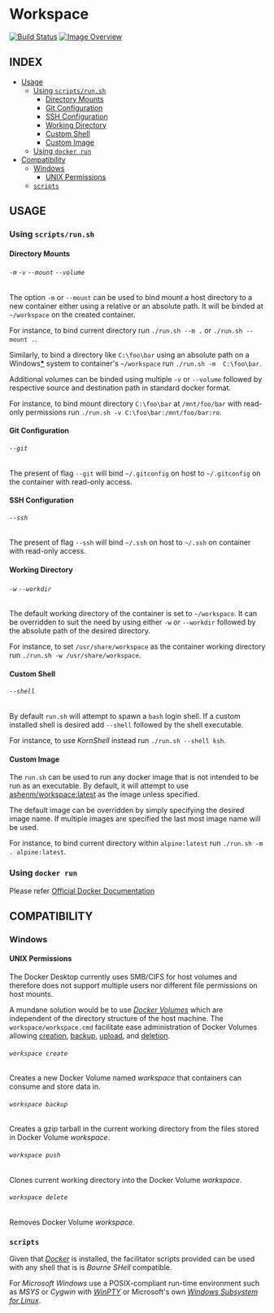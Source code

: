 # Workspace #
[![Build Status](https://travis-ci.org/ashenm/workspace.svg?branch=master)](https://travis-ci.org/ashenm/workspace) [![Image Overview](https://images.microbadger.com/badges/image/ashenm/workspace.svg)](https://hub.docker.com/r/ashenm/workspace/)

## INDEX ##

* [Usage](#usage)
  * [Using `scripts/run.sh`](#using-scriptsrunsh)
    * [Directory Mounts](#directory-mounts)
    * [Git Configuration](#git-configuration)
    * [SSH Configuration](#ssh-configuration)
    * [Working Directory](#working-directory)
    * [Custom Shell](#custom-shell)
    * [Custom Image](#custom-image)
  * [Using `docker run`](#using-docker-run)
* [Compatibility](#compatibility)
  * [Windows](#windows)
    * [UNIX Permissions](#unix-permissions)
  * [`scripts`](#scripts)

## USAGE ##

### Using `scripts/run.sh` ###

#### Directory Mounts ####
###### `-m` `-v` `--mount` `--volume` ######

The option `-m` or `--mount` can be used to bind mount a host directory to a new container either using a relative or an absolute path. It will be binded at `~/workspace` on the created container.

For instance, to bind current directory run `./run.sh --m .` or `./run.sh --mount .`.

Similarly, to bind a directory like `C:\foo\bar` using an absolute path on a Windows[**\***](#compatibility) system to container's `~/workspace` run `./run.sh -m  C:\foo\bar`.

Additional volumes can be binded using multiple `-v` or `--volume` followed by respective source and destination path in standard docker format.

For instance, to bind mount directory `C:\foo\bar` at `/mnt/foo/bar` with read-only permissions run `./run.sh -v C:\foo\bar:/mnt/foo/bar:ro`.

#### Git Configuration ####
###### `--git` ######

The present of flag `--git` will bind `~/.gitconfig` on host to `~/.gitconfig` on  the container with read-only access.

#### SSH Configuration ####
###### `--ssh` ######

The present of flag `--ssh` will bind `~/.ssh` on host to `~/.ssh` on container with read-only access.

#### Working Directory ####
###### `-w` `--workdir` ######

The default working directory of the container is set to `~/workspace`. It can be overridden to suit the need by using either `-w` or `--workdir` followed by the absolute path of the desired directory.

For instance, to set `/usr/share/workspace` as the container working directory run `./run.sh -w /usr/share/workspace`.

#### Custom Shell ####
###### `--shell` ######

By default `run.sh` will attempt to spawn a `bash` login shell. If a custom installed shell is desired add `--shell` followed by the shell executable.

For instance, to use _KornShell_ instead run `./run.sh --shell ksh`.

#### Custom Image ####

The `run.sh` can be used to run any docker image that is not intended to be run as an executable. By default, it will attempt to use [ashenm/workspace:latest](https://hub.docker.com/r/ashenm/workspace) as the image unless specified.

The default image can be overridden by simply specifying the desired image name. If multiple images are specified the last most image name will be used.

For instance, to bind current directory within `alpine:latest` run `./run.sh -m . alpine:latest`.

### Using `docker run` ###

Please refer [Official Docker Documentation](https://docs.docker.com/engine/reference/commandline/run)

## COMPATIBILITY ##

### Windows ###
#### UNIX Permissions ####

The Docker Desktop currently uses SMB/CIFS for host volumes and therefore does not support multiple users nor different file permissions on host mounts.

A mundane solution would be to use _[Docker Volumes](https://docs.docker.com/storage/volumes/)_ which are independent of the directory structure of the host machine. The `workspace/workspace.cmd` facilitate ease administration of Docker Volumes allowing [creation](#workspace-create), [backup](#workspace-backup), [upload](#workspace-push), and [deletion](#workspace-delete).

###### `workspace create`  ######

Creates a new Docker Volume named _workspace_ that containers can consume and store data in.

###### `workspace backup` ######

Creates a gzip tarball in the current working directory from the files stored in Docker Volume _workspace_.

###### `workspace push` ######

Clones current working directory into the Docker Volume _workspace_.

###### `workspace delete` ######

Removes Docker Volume _workspace_.

### `scripts` ###

Given that _[Docker](https://www.docker.com/)_ is installed, the facilitator scripts provided can be used with any shell that is is *Bourne SHell* compatible.

For _Microsoft Windows_ use a POSIX-compliant run-time environment such as _MSYS_ or _Cygwin_ with _[WinPTY](https://github.com/rprichard/winpty
)_ or Microsoft's own [_Windows Subsystem for Linux_](https://docs.microsoft.com/en-us/windows/wsl/about).
